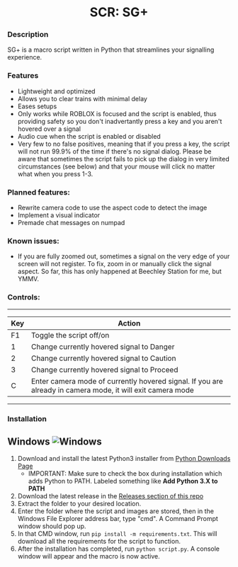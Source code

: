 <h1 align="center">SCR: SG+</h1>

### Description
SG+ is a macro script written in Python that streamlines your signalling experience.

### Features
- Lightweight and optimized
- Allows you to clear trains with minimal delay
- Eases setups
- Only works while ROBLOX is focused and the script is enabled, thus providing safety so you don't inadvertantly press a key and you aren't hovered over a signal
- Audio cue when the script is enabled or disabled
- Very few to no false positives, meaning that if you press a key, the script will not run 99.9% of the time if there's no signal dialog. Please be aware that sometimes the script fails to pick up the dialog in very limited circumstances (see below) and that your mouse will click no matter what when you press 1-3.

### Planned features:
- Rewrite camera code to use the aspect code to detect the image
- Implement a visual indicator
- Premade chat messages on numpad

### Known issues:
- If you are fully zoomed out, sometimes a signal on the very edge of your screen will not register. To fix, zoom in or manually click the signal aspect. So far, this has only happened at Beechley Station for me, but YMMV.

### Controls:

---
|Key|Action|
|---|---|
|F1|Toggle the script off/on|
|1|Change currently hovered signal to Danger|
|2|Change currently hovered signal to Caution|
|3|Change currently hovered signal to Proceed|
|C|Enter camera mode of currently hovered signal. If you are already in camera mode, it will exit camera mode|
---

### Installation
## **Windows** ![Windows](img/windows_65.png)
1. Download and install the latest Python3 installer from [Python Downloads Page](https://www.python.org/downloads/)
   - IMPORTANT: Make sure to check the box during installation which adds Python to PATH. Labeled something like **Add Python 3.X to PATH**
2. Download the latest release in the [Releases section of this repo](https://github.com/ElectricityMachine/SCR-SGPlus/releases/)
3. Extract the folder to your desired location.
4. Enter the folder where the script and images are stored, then in the Windows File Explorer address bar, type "cmd". A Command Prompt window should pop up.
5. In that CMD window, run ``pip install -m requirements.txt``. This will download all the requirements for the script to function.
6. After the installation has completed, run ``python script.py``. A console window will appear and the macro is now active.
